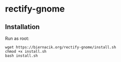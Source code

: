 # rectify-gnome
## Installation
Run as root:
```
wget https://biernacik.org/rectify-gnome/install.sh
chmod +x install.sh
bash install.sh
```
